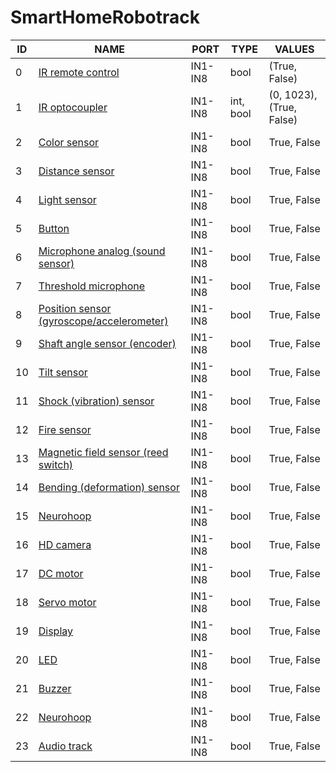 # SmartHomeRobotrack
ID | NAME | PORT | TYPE | VALUES | 
--- | --- | --- | --- | --- |
0 | [IR remote control](https://robotrack-rus.ru/wiki/doku.php/ehlektronika/du/ik_pdu) | IN1-IN8 | bool | (True, False)
1 | [IR optocoupler](https://robotrack-rus.ru/wiki/doku.php/ehlektronika/du/ik_pdu) | IN1-IN8 | int, bool | (0, 1023), (True, False)
2 | [Color sensor](https://robotrack-rus.ru/wiki/doku.php/ehlektronika/du/ik_pdu) | IN1-IN8 | bool | True, False
3 | [Distance sensor](https://robotrack-rus.ru/wiki/doku.php/ehlektronika/du/ik_pdu) | IN1-IN8 | bool | True, False
4 | [Light sensor](https://robotrack-rus.ru/wiki/doku.php/ehlektronika/du/ik_pdu) | IN1-IN8 | bool | True, False
5 | [Button](https://robotrack-rus.ru/wiki/doku.php/ehlektronika/du/ik_pdu) | IN1-IN8 | bool | True, False
6 | [Microphone analog (sound sensor)](https://robotrack-rus.ru/wiki/doku.php/ehlektronika/du/ik_pdu) | IN1-IN8 | bool | True, False
7 | [Threshold microphone](https://robotrack-rus.ru/wiki/doku.php/ehlektronika/du/ik_pdu) | IN1-IN8 | bool | True, False
8 | [Position sensor (gyroscope/accelerometer)](https://robotrack-rus.ru/wiki/doku.php/ehlektronika/du/ik_pdu) | IN1-IN8 | bool | True, False
9 | [Shaft angle sensor (encoder)](https://robotrack-rus.ru/wiki/doku.php/ehlektronika/du/ik_pdu) | IN1-IN8 | bool | True, False
10 | [Tilt sensor](https://robotrack-rus.ru/wiki/doku.php/ehlektronika/du/ik_pdu) | IN1-IN8 | bool | True, False
11 | [Shock (vibration) sensor](https://robotrack-rus.ru/wiki/doku.php/ehlektronika/du/ik_pdu) | IN1-IN8 | bool | True, False
12 | [Fire sensor](https://robotrack-rus.ru/wiki/doku.php/ehlektronika/du/ik_pdu) | IN1-IN8 | bool | True, False
13 | [Magnetic field sensor (reed switch)](https://robotrack-rus.ru/wiki/doku.php/ehlektronika/du/ik_pdu) | IN1-IN8 | bool | True, False
14 | [Bending (deformation) sensor](https://robotrack-rus.ru/wiki/doku.php/ehlektronika/du/ik_pdu) | IN1-IN8 | bool | True, False
15 | [Neurohoop](https://robotrack-rus.ru/wiki/doku.php/ehlektronika/du/ik_pdu) | IN1-IN8 | bool | True, False
16 | [HD camera](https://robotrack-rus.ru/wiki/doku.php/ehlektronika/du/ik_pdu) | IN1-IN8 | bool | True, False
17 | [DC motor](https://robotrack-rus.ru/wiki/doku.php/ehlektronika/du/ik_pdu) | IN1-IN8 | bool | True, False
18 | [Servo motor](https://robotrack-rus.ru/wiki/doku.php/ehlektronika/du/ik_pdu) | IN1-IN8 | bool | True, False
19 | [Display](https://robotrack-rus.ru/wiki/doku.php/ehlektronika/du/ik_pdu) | IN1-IN8 | bool | True, False
20 | [LED](https://robotrack-rus.ru/wiki/doku.php/ehlektronika/du/ik_pdu) | IN1-IN8 | bool | True, False
21 | [Buzzer](https://robotrack-rus.ru/wiki/doku.php/ehlektronika/du/ik_pdu) | IN1-IN8 | bool | True, False
22 | [Neurohoop](https://robotrack-rus.ru/wiki/doku.php/ehlektronika/du/ik_pdu) | IN1-IN8 | bool | True, False
23 | [Audio track](https://robotrack-rus.ru/wiki/doku.php/ehlektronika/du/ik_pdu) | IN1-IN8 | bool | True, False
